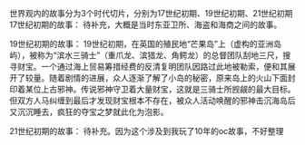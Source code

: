 世界观内的故事分为3个时代切片，分别为17世纪初期、19世纪初期、21世纪初期
17世纪初期的故事：
待补充，大概是当时东亚卫所、海盗和海商之间的故事。

19世纪初期的故事：
19世纪初期，在英国的殖民地“芒果岛”上（虚构的亚洲岛屿），被称为“滨水三骑士”（重爪龙、滨猎龙、角鳄龙）的总督团队刮地三尺，搜寻财宝。一个通过海上贸易筹措经费的反清复明团队因路过此地被勒索，便和其展开了较量。随着剧情的进展，众人逐渐了解了小岛的秘密，原来岛上的火山下面封印着某位上古邪神。传说邪神守卫着大量财宝，这就是三骑士所觊觎的最大目标。但双方人马纠缠到最后才发现财宝根本不存在，被众人活动唤醒的邪神击沉海岛后又沉沉睡去，疯狂的夺宝之梦就此化为泡影。

21世纪初期的故事：
待补充。因为这个涉及到我玩了10年的oc故事，不好整理